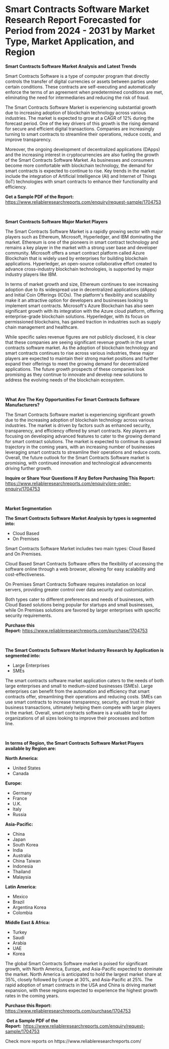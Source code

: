 <p><h1>Smart Contracts Software Market Research Report Forecasted for Period from 2024 -  2031 by Market Type, Market Application, and Region</h1></p><p><strong>Smart Contracts Software Market Analysis and Latest Trends</strong></p>
<p><p>Smart Contracts Software is a type of computer program that directly controls the transfer of digital currencies or assets between parties under certain conditions. These contracts are self-executing and automatically enforce the terms of an agreement when predetermined conditions are met, eliminating the need for intermediaries and reducing the risk of fraud.</p><p>The Smart Contracts Software Market is experiencing substantial growth due to increasing adoption of blockchain technology across various industries. The market is expected to grow at a CAGR of 12% during the forecast period. One of the key drivers of this growth is the rising demand for secure and efficient digital transactions. Companies are increasingly turning to smart contracts to streamline their operations, reduce costs, and improve transparency.</p><p>Moreover, the ongoing development of decentralized applications (DApps) and the increasing interest in cryptocurrencies are also fueling the growth of the Smart Contracts Software Market. As businesses and consumers become more comfortable with blockchain technology, the demand for smart contracts is expected to continue to rise. Key trends in the market include the integration of Artificial Intelligence (AI) and Internet of Things (IoT) technologies with smart contracts to enhance their functionality and efficiency.</p></p>
<p><strong>Get a Sample PDF of the Report:&nbsp;</strong> <a href="https://www.reliableresearchreports.com/enquiry/request-sample/1704753">https://www.reliableresearchreports.com/enquiry/request-sample/1704753</a></p>
<p>&nbsp;</p>
<p><strong>Smart Contracts Software Major Market Players</strong></p>
<p><p>The Smart Contracts Software Market is a rapidly growing sector with major players such as Ethereum, Microsoft, Hyperledger, and IBM dominating the market. Ethereum is one of the pioneers in smart contract technology and remains a key player in the market with a strong user base and developer community. Microsoft offers a smart contract platform called Azure Blockchain that is widely used by enterprises for building blockchain applications. Hyperledger, an open-source collaborative effort created to advance cross-industry blockchain technologies, is supported by major industry players like IBM.</p><p>In terms of market growth and size, Ethereum continues to see increasing adoption due to its widespread use in decentralized applications (dApps) and Initial Coin Offerings (ICOs). The platform's flexibility and scalability make it an attractive option for developers and businesses looking to implement smart contracts. Microsoft's Azure Blockchain has also seen significant growth with its integration with the Azure cloud platform, offering enterprise-grade blockchain solutions. Hyperledger, with its focus on permissioned blockchains, has gained traction in industries such as supply chain management and healthcare.</p><p>While specific sales revenue figures are not publicly disclosed, it is clear that these companies are seeing significant revenue growth in the smart contracts software market. As the adoption of blockchain technology and smart contracts continues to rise across various industries, these major players are expected to maintain their strong market positions and further expand their offerings to meet the growing demand for decentralized applications. The future growth prospects of these companies look promising as they continue to innovate and develop new solutions to address the evolving needs of the blockchain ecosystem.</p></p>
<p>&nbsp;</p>
<p><strong>What Are The Key Opportunities For Smart Contracts Software Manufacturers?</strong></p>
<p><p>The Smart Contracts Software market is experiencing significant growth due to the increasing adoption of blockchain technology across various industries. The market is driven by factors such as enhanced security, transparency, and efficiency offered by smart contracts. Key players are focusing on developing advanced features to cater to the growing demand for smart contract solutions. The market is expected to continue its upward trajectory in the coming years, with an increasing number of businesses leveraging smart contracts to streamline their operations and reduce costs. Overall, the future outlook for the Smart Contracts Software market is promising, with continued innovation and technological advancements driving further growth.</p></p>
<p><strong>Inquire or Share Your Questions If Any Before Purchasing This Report:</strong> <a href="https://www.reliableresearchreports.com/enquiry/pre-order-enquiry/1704753">https://www.reliableresearchreports.com/enquiry/pre-order-enquiry/1704753</a></p>
<p>&nbsp;</p>
<p><strong>Market Segmentation</strong></p>
<p><strong>The Smart Contracts Software Market Analysis by types is segmented into:</strong></p>
<p><ul><li>Cloud Based</li><li>On Premises</li></ul></p>
<p><p>Smart Contracts Software Market includes two main types: Cloud Based and On Premises. </p><p>Cloud Based Smart Contracts Software offers the flexibility of accessing the software online through a web browser, allowing for easy scalability and cost-effectiveness. </p><p>On Premises Smart Contracts Software requires installation on local servers, providing greater control over data security and customization. </p><p>Both types cater to different preferences and needs of businesses, with Cloud Based solutions being popular for startups and small businesses, while On Premises solutions are favored by larger enterprises with specific security requirements.</p></p>
<p><strong>Purchase this Report:&nbsp;</strong><a href="https://www.reliableresearchreports.com/purchase/1704753">https://www.reliableresearchreports.com/purchase/1704753</a></p>
<p>&nbsp;</p>
<p><strong>The Smart Contracts Software Market Industry Research by Application is segmented into:</strong></p>
<p><ul><li>Large Enterprises</li><li>SMEs</li></ul></p>
<p><p>The smart contracts software market application caters to the needs of both large enterprises and small to medium-sized businesses (SMEs). Large enterprises can benefit from the automation and efficiency that smart contracts offer, streamlining their operations and reducing costs. SMEs can use smart contracts to increase transparency, security, and trust in their business transactions, ultimately helping them compete with larger players in the market. Overall, smart contracts software is a valuable tool for organizations of all sizes looking to improve their processes and bottom line.</p></p>
<p>&nbsp;</p>
<p><strong>In terms of Region, the Smart Contracts Software Market Players available by Region are:</strong></p>
<p>
    <p> <strong> North America: </strong>
        <ul>
            <li>United States</li>
            <li>Canada</li>
        </ul>
        </p> 
    <p> <strong> Europe: </strong>
        <ul>
            <li>Germany</li>
            <li>France</li>
            <li>U.K.</li>
            <li>Italy</li>
            <li>Russia</li>
        </ul>
        </p> 
    <p> <strong> Asia-Pacific: </strong>
        <ul>
            <li>China</li>
            <li>Japan</li>
            <li>South Korea</li>
            <li>India</li>
            <li>Australia</li>
            <li>China Taiwan</li>
            <li>Indonesia</li>
            <li>Thailand</li>
            <li>Malaysia</li>
        </ul>
        </p> 
    <p> <strong> Latin America: </strong>
        <ul>
            <li>Mexico</li>
            <li>Brazil</li>
            <li>Argentina Korea</li>
            <li>Colombia</li>
        </ul>
        </p> 
    <p> <strong> Middle East & Africa: </strong>
        <ul>
            <li>Turkey</li>
            <li>Saudi</li>
            <li>Arabia</li>
            <li>UAE</li>
            <li>Korea</li>
        </ul>
    </p>
    </p>
<p><p>The global Smart Contracts Software market is poised for significant growth, with North America, Europe, and Asia-Pacific expected to dominate the market. North America is anticipated to hold the largest market share at 35%, closely followed by Europe at 30%, and Asia-Pacific at 25%. The rapid adoption of smart contracts in the USA and China is driving market expansion, with these regions expected to experience the highest growth rates in the coming years.</p></p>
<p><strong>Purchase this Report: </strong><a href="https://www.reliableresearchreports.com/purchase/1704753">https://www.reliableresearchreports.com/purchase/1704753</a></p>
<p>&nbsp;<strong>Get a Sample PDF of the Report:&nbsp;&nbsp;</strong><a href="https://www.reliableresearchreports.com/enquiry/request-sample/1704753">https://www.reliableresearchreports.com/enquiry/request-sample/1704753</a></p>
<p><strong></strong></p>
<p>Check more reports on https://www.reliableresearchreports.com/</p>
